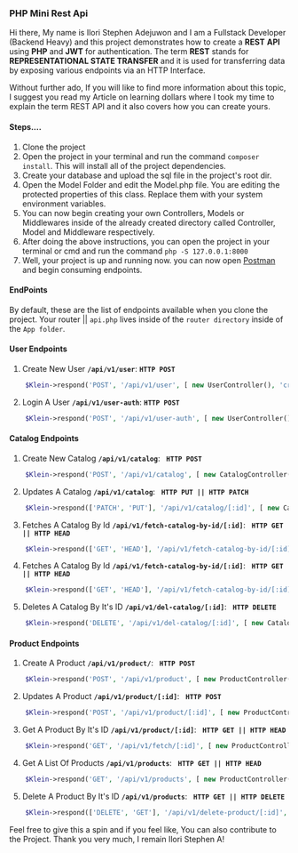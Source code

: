 ### PHP Mini Rest Api

Hi there, My name is Ilori Stephen Adejuwon and I am a Fullstack Developer (Backend Heavy) and this project demonstrates how to create a **REST** **API** using **PHP** and **JWT** for authentication. The term **REST** stands for **REPRESENTATIONAL STATE TRANSFER** and it is used for transferring data by exposing various endpoints via an HTTP Interface.

Without further ado, If you will like to find more information about this topic, I suggest you read my Article on learning dollars where I took my time to explain the term REST API and it also covers how you can create yours.

#### Steps....

1. Clone the project
2. Open the project in your terminal and run the command `composer install`. This will install all of the project dependencies.
3. Create your database and upload the sql file in the project's root dir.
4. Open the Model Folder and edit the Model.php file. You are editing the protected properties of this class. Replace them with your system environment variables.
5. You can now begin creating your own Controllers, Models or Middlewares inside of the already created directory called Controller, Model and Middleware respectively.
6. After doing the above instructions, you can open the project in your terminal or cmd and run the command `php -S 127.0.0.1:8000`
7. Well, your project is up and running now. you can now open [Postman](https://postman.io) and begin consuming endpoints.


#### EndPoints

By default, these are the list of endpoints available when you clone the project. Your router || `api.php` lives inside of the `router directory` inside of the `App folder`.

#### User Endpoints

1. Create New User **`/api/v1/user`**: **`HTTP POST`**

```php
    $Klein->respond('POST', '/api/v1/user', [ new UserController(), 'createNewUser' ]);
```

2. Login A User **`/api/v1/user-auth`**: **`HTTP POST`**

```php
    $Klein->respond('POST', '/api/v1/user-auth', [ new UserController(), 'login' ]);
```

#### Catalog Endpoints

1. Create New Catalog **`/api/v1/catalog`**: **` HTTP POST`**

```php
    $Klein->respond('POST', '/api/v1/catalog', [ new CatalogController(), 'createNewCatalog' ]);
```

2. Updates A Catalog **`/api/v1/catalog`**: **` HTTP PUT || HTTP PATCH`**

```php
    $Klein->respond(['PATCH', 'PUT'], '/api/v1/catalog/[:id]', [ new CatalogController(),  'updateCatalog']);
```

3. Fetches A Catalog By Id **`/api/v1/fetch-catalog-by-id/[:id]`**: **` HTTP GET || HTTP HEAD`**

```php
    $Klein->respond(['GET', 'HEAD'], '/api/v1/fetch-catalog-by-id/[:id]', [ new CatalogController(), 'fetchCatalogById' ]);
```

4. Fetches A Catalog By Id **`/api/v1/fetch-catalog-by-id/[:id]`**: **` HTTP GET || HTTP HEAD`**

```php
    $Klein->respond(['GET', 'HEAD'], '/api/v1/fetch-catalog-by-id/[:id]', [ new CatalogController(), 'fetchCatalogById' ]);
```

5. Deletes A Catalog By It's ID **`/api/v1/del-catalog/[:id]`**: **` HTTP DELETE`**

```php
    $Klein->respond('DELETE', '/api/v1/del-catalog/[:id]', [ new CatalogController(), 'deleteCatalog' ]);
```

#### Product Endpoints

1. Create A Product **`/api/v1/product/`**: **` HTTP POST`**

```php
    $Klein->respond('POST', '/api/v1/product', [ new ProductController(), 'createProduct' ]);    
```

2. Updates A Product **`/api/v1/product/[:id]`**: **` HTTP POST`**

```php
    $Klein->respond('POST', '/api/v1/product/[:id]', [ new ProductController(), 'updateProduct' ]);   
```

3. Get A Product By It's ID **`/api/v1/product/[:id]`**: **` HTTP GET || HTTP HEAD`**

```php
    $Klein->respond('GET', '/api/v1/fetch/[:id]', [ new ProductController(), 'getProductById' ]);
```

4. Get A List Of Products **`/api/v1/products`**: **` HTTP GET || HTTP HEAD`**

```php
    $Klein->respond('GET', '/api/v1/products', [ new ProductController(), 'fetchProducts' ]);
```

5. Delete A Product By It's ID **`/api/v1/products`**: **` HTTP GET || HTTP DELETE`**

```php
    $Klein->respond(['DELETE', 'GET'], '/api/v1/delete-product/[:id]', [ new ProductController(), 'deleteProduct' ]);
```

Feel free to give this a spin and if you feel like, You can also contribute to the Project. Thank you very much, I remain Ilori Stephen A!

